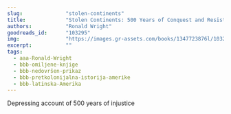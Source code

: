 ```yaml
---
slug:              "stolen-continents"
title:             "Stolen Continents: 500 Years of Conquest and Resistance in the Americas"
authors:           "Ronald Wright"
goodreads_id:      "103295"
img:               "https://images.gr-assets.com/books/1347723876l/103295.jpg"
excerpt:           ""
tags:
  - aaa-Ronald-Wright
  - bbb-omiljene-knjige
  - bbb-nedovršen-prikaz
  - bbb-pretkolonijalna-istorija-amerike
  - bbb-latinska-Amerika
---
```


Depressing account of 500 years of injustice